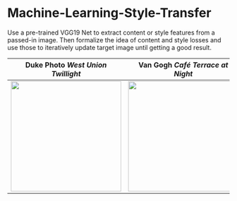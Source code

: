 # Machine-Learning-Style-Transfer
Use a pre-trained VGG19 Net to extract content or style features from a passed-in image. Then formalize the idea of content and style losses and use those to iteratively update target image until getting a good result.





| Duke Photo _West Union Twillight_ | Van Gogh _Café Terrace at Night_    | Generated Image      | 
|------------|-------------|-------------|
| <img src="https://raw.githubusercontent.com/muxiazhixing/Machine-Learning-Style-Transfer/master/images/west_union1.jpg" width="250"> |<img src="https://raw.githubusercontent.com/muxiazhixing/Machine-Learning-Style-Transfer/master/images/van_bar3.jpg" width="250" >|<img src="https://raw.githubusercontent.com/muxiazhixing/Machine-Learning-Style-Transfer/master/images/westunion_van.png" width="250" > |
